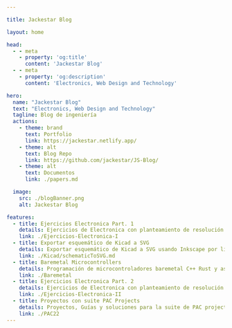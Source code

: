 ```yaml
---

title: Jackestar Blog

layout: home

head:
  - - meta
    - property: 'og:title'
      content: 'Jackestar Blog'
  - - meta
    - property: 'og:description'
      content: 'Electronics, Web Design and Technology'

hero:
  name: "Jackestar Blog"
  text: "Electronics, Web Design and Technology"
  tagline: Blog de ingeniería
  actions:
    - theme: brand
      text: Portfolio
      link: https://jackestar.netlify.app/
    - theme: alt
      text: Blog Repo
      link: https://github.com/jackestar/JS-Blog/
    - theme: alt
      text: Documentos
      link: ./papers.md

  image:
    src: ./blogBanner.png
    alt: Jackestar Blog

features:
  - title: Ejercicios Electronica Part. 1
    details: Ejercicios de Electronica con planteamiento de resolución rápida con trucos sencillos ejercicios complejos, sin tener que recurrir a herramientas de calculo complejo o plantear sistemas complejos de resolución
    link: ./Ejercicios-Electronica-I
  - title: Exportar esquemático de Kicad a SVG
    details: Exportar esquemático de Kicad a SVG usando Inkscape por linea de comandos de forma rápida
    link: ./Kicad/schematicToSVG.md
  - title: Baremetal Microcontrollers
    details: Programación de microcontroladores baremetal C++ Rust y assembler
    link: ./Baremetal
  - title: Ejercicios Electronica Part. 2
    details: Ejercicios de Electronica con planteamiento de resolución rápida con trucos sencillos ejercicios complejos, sin tener que recurrir a herramientas de calculo complejo o plantear sistemas complejos de resolución
    link: ./Ejercicios-Electronica-II
  - title: Proyectos con suite PAC Projects
    details: Proyectos, Guías y soluciones para la suite de PAC projects
    link: ./PAC22
---
```


<style>

  :root {
    --vp-home-hero-image-background-image:linear-gradient(90deg,#3e63dd 0, #ffc400 7.5em,#bb0000 15em);
  }
  .VPFeatures .items .item {
    /* min-width:20em; */
    justify-self:center;
  }

  .VPFeatures .items {
    justify-content:center;
  }
  .VPFeatures .items .item p {
    text-overflow: ellipsis;
    overflow: hidden;
    display: -webkit-box;
    -webkit-line-clamp: 4;
    -webkit-box-orient: vertical;
  }

</style>